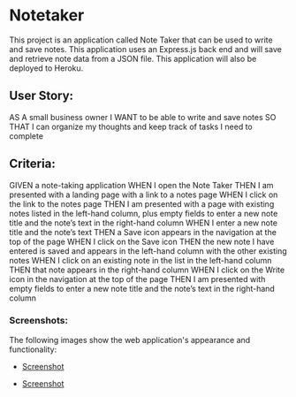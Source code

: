 # Notetaker

This project is an application called Note Taker that can be used to write and save notes. This application uses an Express.js back end and will save and retrieve note data from a JSON file. This application will also be deployed to Heroku.
  
## User Story:
AS A small business owner
I WANT to be able to write and save notes
SO THAT I can organize my thoughts and keep track of tasks I need to complete

## Criteria:
GIVEN a note-taking application
WHEN I open the Note Taker
THEN I am presented with a landing page with a link to a notes page
WHEN I click on the link to the notes page
THEN I am presented with a page with existing notes listed in the left-hand column, plus empty fields to enter a new note title and the note’s text in the right-hand column
WHEN I enter a new note title and the note’s text
THEN a Save icon appears in the navigation at the top of the page
WHEN I click on the Save icon
THEN the new note I have entered is saved and appears in the left-hand column with the other existing notes
WHEN I click on an existing note in the list in the left-hand column
THEN that note appears in the right-hand column
WHEN I click on the Write icon in the navigation at the top of the page
THEN I am presented with empty fields to enter a new note title and the note’s text in the right-hand column

### Screenshots:
The following images show the web application's appearance and functionality:
* [Screenshot](./public/image/Screenshot%202023-03-06%20at%2010.06.24%20PM.png)

* [Screenshot](./public/image/Screenshot%202023-03-06%20at%2010.08.34%20PM.png)